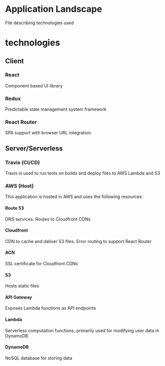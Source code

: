 # Application Landscape
File describing technologies used

# technologies
## Client

### React
Component based UI library

### Redux
Predictable state management system framework

### React Router
SPA support with browser URL integration

## Server/Serverless

### Travis (CI/CD)
Travis is used to run tests on builds and deploy files to AWS Lambda and S3

### AWS (Host)
This application is hosted in AWS and uses the following resources:

#### Route 53
DNS services. Routes to Cloudfront CDNs

#### Cloudfront
CDN to cache and deliver S3 files. Error routing to support React Router

#### ACN
SSL certificate for Cloudfront CDNs

#### S3
Hosts static files

#### API Gateway
Exposes Lambda functions as API endpoints

#### Lambda
Serverless computation functions, primarily used for modifying user data in DynamoDB

#### DynamoDB
NoSQL database for storing data







